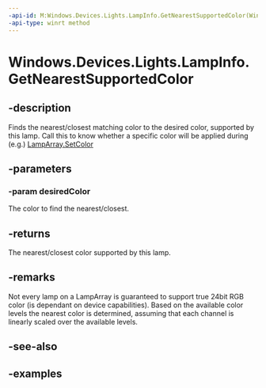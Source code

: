 ```yaml
---
-api-id: M:Windows.Devices.Lights.LampInfo.GetNearestSupportedColor(Windows.UI.Color)
-api-type: winrt method
---
```


<!-- Method syntax.
public Color LampInfo.GetNearestSupportedColor(Color desiredColor)
-->

# Windows.Devices.Lights.LampInfo.GetNearestSupportedColor

## -description
Finds the nearest/closest matching color to the desired color, supported by this lamp.  Call this to know whether a specific color will be applied during (e.g.) [LampArray.SetColor](lamparray_setcolor_1486217082.md)
## -parameters
### -param desiredColor
The color to find the nearest/closest.
## -returns
The nearest/closest color supported by this lamp.
## -remarks
Not every lamp on a LampArray is guaranteed to support true 24bit RGB color (is dependant on device capabilities).  Based on the available color levels the nearest color is determined, assuming that each channel is linearly scaled over the available levels.
## -see-also

## -examples

